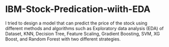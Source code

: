 # IBM-Stock-Predication-wiith-EDA
I tried to design a model that can predict the price of the stock using different methods and algorithms such as Exploratory data analysis (EDA) of Dataset, KNN, Decision Tree, Feature Scaling, Gradient Boosting, SVM, XG Boost, and Random Forest with two different strategies.
